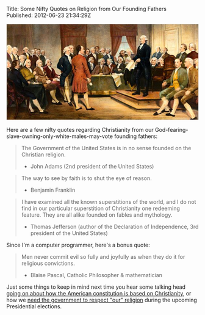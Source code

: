 Title: Some Nifty Quotes on Religion from Our Founding Fathers  
Published: 2012-06-23 21:34:29Z 
  
![](../content/images/founding_fathers.jpg)

Here are a few nifty quotes regarding Christianity from our God-fearing-slave-owning-only-white-males-may-vote founding fathers:

> The Government of the United States is in no sense founded on the Christian religion.
> 
> - John Adams (2nd president of the United States)

> The way to see by faith is to shut the eye of reason.
> 
> - Benjamin Franklin

> I have examined all the known superstitions of the world, and I do not find in our particular superstition of Christianity one redeeming feature. They are all alike founded on fables and mythology.
> 
> - Thomas Jefferson (author of the Declaration of Independence, 3rd president of the United States)

Since I'm a computer programmer, here's a bonus quote:

> Men never commit evil so fully and joyfully as when they do it for religious convictions.
> 
> - Blaise Pascal, Catholic Philosopher &amp; mathematician

Just some things to keep in mind next time you hear some talking head <a href="http://www.huffingtonpost.com/2010/05/10/sarah-palin-american-law_n_569922.html" target="_blank">going on about how the American constitution is based on Christianity</a>, or how we <a href="http://www.huffingtonpost.com/rev-dr-c-welton-gaddy/gingrich-our-religions_b_1248046.html" target="_blank">need the government to respect "our" religion</a> during the upcoming Presidential elections.